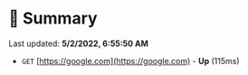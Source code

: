 # 📖 Summary
Last updated: **5/2/2022, 6:55:50 AM**

- `GET` [https://google.com](https://google.com) - **Up** (115ms)

